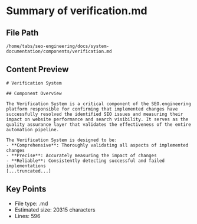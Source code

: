# Summary of verification.md
  
## File Path
`/home/tabs/seo-engineering/docs/system-documentation/components/verification.md`

## Content Preview
```
# Verification System

## Component Overview

The Verification System is a critical component of the SEO.engineering platform responsible for confirming that implemented changes have successfully resolved the identified SEO issues and measuring their impact on website performance and search visibility. It serves as the quality assurance layer that validates the effectiveness of the entire automation pipeline.

The Verification System is designed to be:
- **Comprehensive**: Thoroughly validating all aspects of implemented changes
- **Precise**: Accurately measuring the impact of changes
- **Reliable**: Consistently detecting successful and failed implementations
[...truncated...]
```

## Key Points
- File type: .md
- Estimated size: 20315 characters
- Lines: 596
